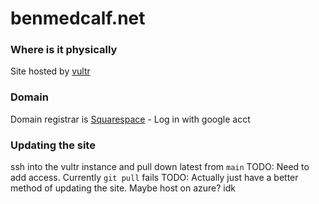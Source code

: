 # benmedcalf.net

### Where is it physically
Site hosted by [vultr](https://my.vultr.com/subs/?id=7bee5c4d-4a49-4b9a-9590-c7254626816d)

### Domain 
Domain registrar is [Squarespace](https://account.squarespace.com/) - Log in with google acct

### Updating the site
ssh into the vultr instance and pull down latest from `main`
TODO: Need to add access. Currently `git pull` fails
TODO: Actually just have a better method of updating the site. Maybe host on azure? idk
